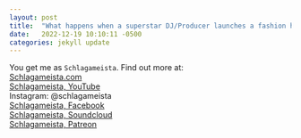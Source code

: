 ```yaml
---
layout: post
title:  "What happens when a superstar DJ/Producer launches a fashion house?"
date:   2022-12-19 10:10:11 -0500
categories: jekyll update
---
```


You get me as `Schlagameista`. Find out more at:  
[Schlagameista.com](https://schlagameista.com)  
[Schlagameista, YouTube](https://youtube.com/user/Schlagameista)  
Instagram: @schlagameista  
[Schlagameista, Facebook](https://www.facebook.com/schlagamarket)  
[Schlagameista, Soundcloud](https://www.soundcloud.com/schlagameista)  
[Schlagameista, Patreon](https://patreon.com/schlagameista) 


